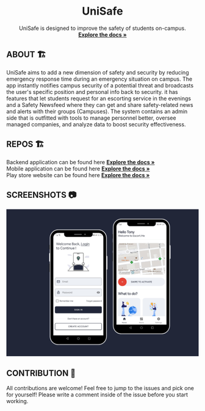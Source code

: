 <div align="center">

  <h1 align="center">UniSafe</h1>

  <p align="center">
    UniSafe is designed to improve the safety of students on-campus.
    <br />
    <a href="https://github.com/TONY-17/UniSafe"><strong>Explore the docs »</strong></a>
    <br />
  </p>
</div>

<!-- ABOUT THE PROJECT -->
## ABOUT 🏗

UniSafe aims to add a new dimension of safety and security by reducing emergency response time during an emergency situation on campus. The app instantly notifies campus security of a potential threat and broadcasts the user's specific position and personal info back to security. it has features that let students request for an escorting service in the evenings and a Safety Newsfeed where they can get and share safety-related news and alerts with their groups (Campuses). The system contains an admin side that is outfitted with tools to manage personnel better, oversee managed companies, and analyze data to boost security effectiveness.

## REPOS 🏗

Backend application can be found here <a href="https://github.com/TONY-17/UniSafe/tree/main/Backend"><strong>Explore the docs »</strong></a>
<br />
Mobile application can be found here <a href="https://github.com/TONY-17/UniSafe/tree/main/Mobile%20App"><strong>Explore the docs »</strong></a>
<br />
Play store website can be found here <a href="https://github.com/TONY-17/UniSafe-Website"><strong>Explore the docs »</strong></a>
<br />

## SCREENSHOTS 📷
<img src="/ddevices.png">

## CONTRIBUTION 🙌
All contributions are welcome! Feel free to jump to the issues and pick one for yourself! Please write a comment inside of the issue before you start working.

